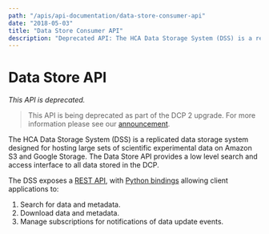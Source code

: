 ```yaml
---
path: "/apis/api-documentation/data-store-consumer-api"
date: "2018-05-03"
title: "Data Store Consumer API"
description: "Deprecated API: The HCA Data Storage System (DSS) is a replicated data storage system designed for hosting large sets of scientific experimental data on Amazon S3 and Google Storage."
---
```


# Data Store API

_This API is deprecated._
>This API is being deprecated as part of the DCP 2 upgrade. For more information please see our [announcement](/coming-soon-DCP-2-with-support-for-controlled-access-data).


The HCA Data Storage System (DSS) is a replicated data storage system designed for hosting large sets of scientific experimental data on Amazon S3 and Google Storage. The Data Store API provides a low level search and access interface to all  data stored in the DCP.

The DSS exposes a [REST API](https://dss.data.humancellatlas.org/), with [Python bindings](https://hca.readthedocs.io/en/latest/) allowing client applications to:

1. Search for data and metadata.
1. Download data and metadata.
1. Manage subscriptions for notifications of data update events. 

